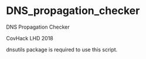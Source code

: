 # DNS_propagation_checker
DNS Propagation Checker

CovHack LHD 2018

dnsutils package is required to use this script.

